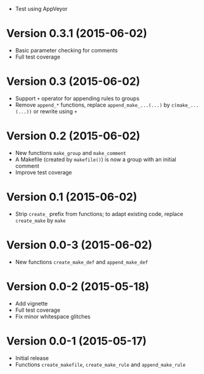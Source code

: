 - Test using AppVeyor

Version 0.3.1 (2015-06-02)
===

- Basic parameter checking for comments
- Full test coverage

Version 0.3 (2015-06-02)
===

- Support `+` operator for appending rules to groups
- Remove `append_*` functions, replace `append_make_...(...)` by `c(make_...(...))` or rewrite using `+`

Version 0.2 (2015-06-02)
===

- New functions `make_group` and `make_comment`
- A Makefile (created by `makefile()`) is now a group with an initial comment
- Improve test coverage

Version 0.1 (2015-06-02)
===

- Strip `create_` prefix from functions; to adapt existing code, replace `create_make` by `make`

Version 0.0-3 (2015-06-02)
===

- New functions `create_make_def` and `append_make_def`

Version 0.0-2 (2015-05-18)
===

- Add vignette
- Full test coverage
- Fix minor whitespace glitches

Version 0.0-1 (2015-05-17)
===

- Initial release
- Functions `create_makefile`, `create_make_rule` and `append_make_rule`
